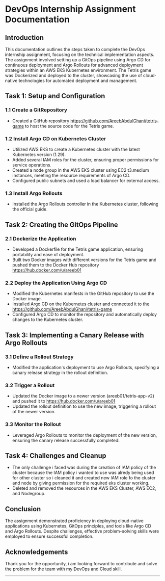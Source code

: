 # DevOps Internship Assignment Documentation

## Introduction
This documentation outlines the steps taken to complete the DevOps internship assignment, focusing on the technical implementation aspects. The assignment involved setting up a GitOps pipeline using Argo CD for continuous deployment and Argo Rollouts for advanced deployment strategies within an AWS EKS Kubernetes environment. The Tetris game was Dockerized and deployed to the cluster, showcasing the use of cloud-native technologies for automated deployment and management.

## Task 1: Setup and Configuration
### 1.1 Create a GitRepository
- Created a GitHub repository https://github.com/AreebAbdulGhani/tetris-game to host the source code for the Tetris game.

### 1.2 Install Argo CD on Kubernetes Cluster
- Utilized AWS EKS to create a Kubernetes cluster with the latest Kubernetes version (1.29).
- Added several IAM roles for the cluster, ensuring proper permissions for service operations.
- Created a node group in the AWS EKS cluster using EC2 t3.medium instances, meeting the resource requirements of Argo CD.
- Configured public subnets and used a load balancer for external access.

### 1.3 Install Argo Rollouts
- Installed the Argo Rollouts controller in the Kubernetes cluster, following the official guide.

## Task 2: Creating the GitOps Pipeline
### 2.1 Dockerize the Application
- Developed a Dockerfile for the Tetris game application, ensuring portability and ease of deployment.
- Built two Docker images with different versions for the Tetris game and pushed them to the Docker Hub repository https://hub.docker.com/u/areeb01
### 2.2 Deploy the Application Using Argo CD
- Modified the Kubernetes manifests in the GitHub repository to use the Docker image.
- Installed Argo CD on the Kubernetes cluster and connected it to the https://github.com/AreebAbdulGhani/tetris-game
- Configured Argo CD to monitor the repository and automatically deploy changes to the Kubernetes cluster.

## Task 3: Implementing a Canary Release with Argo Rollouts
### 3.1 Define a Rollout Strategy
- Modified the application's deployment to use Argo Rollouts, specifying a canary release strategy in the rollout definition.

### 3.2 Trigger a Rollout
- Updated the Docker image to a newer version (areeb01/tetris-app-v2) and pushed it to https://hub.docker.com/u/areeb01
- Updated the rollout definition to use the new image, triggering a rollout of the newer version.

### 3.3 Monitor the Rollout
- Leveraged Argo Rollouts to monitor the deployment of the new version, ensuring the canary release successfully completed.

## Task 4: Challenges and Cleanup
- The only challenge i faced was during the creation of IAM policy of the cluster because the IAM policy i wanted to use was alredy being used for other cluster so i cleaned it and created new IAM role fo the cluster and node by giving permission for the required eks cluster working.
- Deleted and removed the resources in the AWS EKS Cluster, AWS EC2, and Nodegroup.

## Conclusion
The assignment demonstrated proficiency in deploying cloud-native applications using Kubernetes, GitOps principles, and tools like Argo CD and Argo Rollouts. Despite challenges, effective problem-solving skills were employed to ensure successful completion.

## Acknowledgements
Thank you for the opportunity, i am looking forward to contribute and solve the problem for the team with my DevOps and Cloud skill.

---
